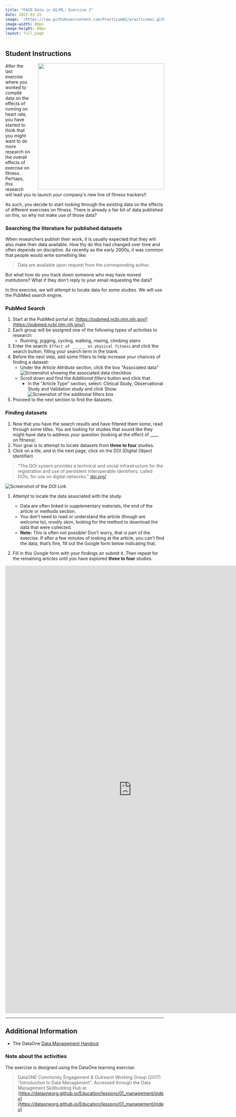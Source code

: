 ```yaml
---
title: "FAIR Data in AI/ML: Exercise 2"
date: 2022-03-25
image: '/https://raw.githubusercontent.com/PracticumAI/practicumai.github.io/0bae6dc26b5f7f3f75bcc994f2192d1499f926a8/images/icons/noun_Data_green.svg'
image-width: 80px
image-height: 80px
layout: full_page
---
```


## Student Instructions

<img src='../images/fitness-tracker.png' align='right' width='400' style='padding: 0px 0px 0px 20px'> After the last exercise where you worked to compile data on the effects of running on heart rate, you have started to think that you might want to do more research on the overall effects of exercise on fitness. Perhaps, this research will lead you to launch your company's new line of fitness trackers!!

As such, you decide to start looking through the existing data on the effects of different exercises on fitness. There is already a fair bit of data published on this, so why not make use of those data?

### Searching the literature for published datasets

When researchers publish their work, it is usually expected that they will also make their data available. *How* thy do this had changed over time and often depends on discipline. As recently as the early 2000s, it was common that people would write something like:

> Data are available upon request from the corresponding author.

But what how do you track down someone who may have moved institutions? What if they don't reply to your email requesting the data? 

In this exercise, we will *attempt* to locate data for some studies. We will use the PubMed search engine.

### PubMed Search

1. Start at the PubMed portal at: [https://pubmed.ncbi.nlm.nih.gov/](https://pubmed.ncbi.nlm.nih.gov/)
1. Each group will be assigned one of the following types of activities to research:
   * Running, jogging, cycling, walking, rowing, climbing stairs
1. Enter the search: `Effect of ______ on physical fitness` and click the search button, filling your search term in the blank.
1. Before the next step, add some filters to help increase your chances of finding a dataset:
   * Under the *Article Attribute* section, click the box "Associated data"
    ![Screenshot showing the associated data checkbox](../images/associated_data.png)
   * Scroll down and find the *Additional filters* button and click that
      * In the "Article Type" section, select: Clinical Study, Observational Study and Validation study and click Show.
      ![Screenshot of the additional filters box](../images/additional_filters.png)
1. Proceed to the next section to find the datasets.

### Finding datasets

1. Now that you have the search results and have filtered them some, read through some titles. You are looking for studies that sound like they might have data to address your question (looking at the effect of ____ on fitness).
1. Your goal is to attempt to locate datasets from **three to four** studies.
1. Click on a tile, and in the next page, click on the DOI (Digital Object Identifier)

> "The DOI system provides a technical and social infrastructure for the registration and use of persistent interoperable identifiers, called DOIs, for use on digital networks." [doi.org/](https://www.doi.org/)

  ![Screenshot of the DOI Link](../images/doi_link.png)

1. Attempt to locate the data associated with the study.
   * Data are often linked in supplementary materials, the end of the article or methods section.
   * You don’t need to read or understand the article (though are welcome to), mostly skim, looking for the method to download the data that were collected.
   * **Note:** This is often not possible! Don’t worry, that is part of the exercise. If after a few minutes of looking at the article, you can’t find the data, that’s fine, fill out the Google form below indicating that.

1. Fill in this Google form with your findings an submit it. Then repeat for the remaining articles until you have explored **three to four** studies.

<iframe src="https://docs.google.com/forms/d/e/1FAIpQLSfCsiS-wyGSd0ivIQRTTNIM927-GLckmf0OGE3qlsyVCGPwew/viewform?embedded=true" width="800" height="1420" frameborder="0" marginheight="0" marginwidth="0">Loading…</iframe>

<hr>

## Additional Information

* The DataOne [Data Management Handout](../handouts/L01_DataManagement_Handout.pdf)

### Note about the activities

The exercise is designed using the DataOne learning exercise: 
 > DataONE Community Engagement & Outreach Working Group (2017) "Introduction to Data Management". Accessed through the Data Management Skillbuilding Hub at [https://dataoneorg.github.io/Education/lessons/01_management/index](https://dataoneorg.github.io/Education/lessons/01_management/index)